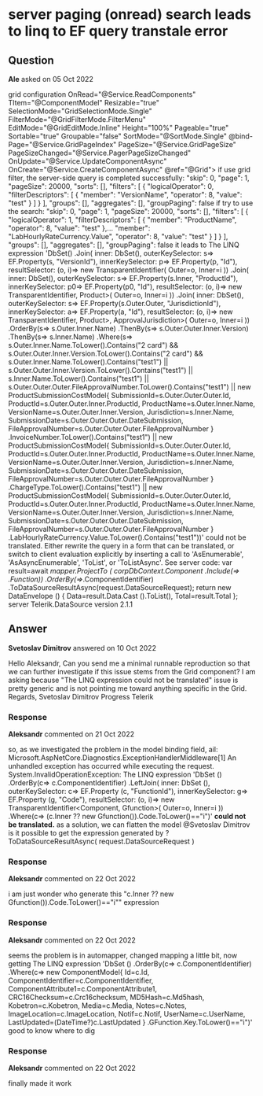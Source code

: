 # server paging (onread) search leads to linq to EF query transtale error

## Question

**Ale** asked on 05 Oct 2022

grid configuration OnRead="@Service.ReadComponents" TItem="@ComponentModel" Resizable="true" SelectionMode="GridSelectionMode.Single" FilterMode="@GridFilterMode.FilterMenu" EditMode="@GridEditMode.Inline" Height="100%" Pageable="true" Sortable="true" Groupable="false" SortMode="@SortMode.Single" @bind-Page="@Service.GridPageIndex" PageSize="@Service.GridPageSize" PageSizeChanged="@Service.PagerPageSizeChanged" OnUpdate="@Service.UpdateComponentAsync" OnCreate="@Service.CreateComponentAsync" @ref="@Grid"> if use grid filter, the server-side query is completed successfully: "skip": 0,
"page": 1,
"pageSize": 20000,
"sorts": [],
"filters": [
{
"logicalOperator": 0,
"filterDescriptors": [
{
"member": "VersionName",
"operator": 8,
"value": "test"
}
]
}
],
"groups": [],
"aggregates": [],
"groupPaging": false if try to use the search: "skip": 0,
"page": 1,
"pageSize": 20000,
"sorts": [],
"filters": [
{
"logicalOperator": 1,
"filterDescriptors": [
{
"member": "ProductName",
"operator": 8,
"value": "test"
},...
"member": "LabHourlyRateCurrency.Value",
"operator": 8,
"value": "test"
}
]
}
],
"groups": [],
"aggregates": [],
"groupPaging": false it leads to The LINQ expression 'DbSet() .Join( inner: DbSet(), outerKeySelector: s=> EF.Property(s, "VersionId"), innerKeySelector: p=> EF.Property(p, "Id"), resultSelector: (o, i)=> new TransparentIdentifier( Outer=o, Inner=i )) .Join( inner: DbSet(), outerKeySelector: s=> EF.Property(s.Inner, "ProductId"), innerKeySelector: p0=> EF.Property(p0, "Id"), resultSelector: (o, i)=> new TransparentIdentifier, Product>( Outer=o, Inner=i )) .Join( inner: DbSet(), outerKeySelector: s=> EF.Property(s.Outer.Outer, "JurisdictionId"), innerKeySelector: a=> EF.Property(a, "Id"), resultSelector: (o, i)=> new TransparentIdentifier, Product>, ApprovalJurisdiction>( Outer=o, Inner=i )) .OrderBy(s=> s.Outer.Inner.Name) .ThenBy(s=> s.Outer.Outer.Inner.Version) .ThenBy(s=> s.Inner.Name) .Where(s=> s.Outer.Inner.Name.ToLower().Contains("2 card") && s.Outer.Outer.Inner.Version.ToLower().Contains("2 card") && s.Outer.Inner.Name.ToLower().Contains("test1") || s.Outer.Outer.Inner.Version.ToLower().Contains("test1") || s.Inner.Name.ToLower().Contains("test1") || s.Outer.Outer.Outer.FileApprovalNumber.ToLower().Contains("test1") || new ProductSubmissionCostModel{ SubmissionId=s.Outer.Outer.Outer.Id, ProductId=s.Outer.Outer.Inner.ProductId, ProductName=s.Outer.Inner.Name, VersionName=s.Outer.Outer.Inner.Version, Jurisdiction=s.Inner.Name, SubmissionDate=s.Outer.Outer.Outer.DateSubmission, FileApprovalNumber=s.Outer.Outer.Outer.FileApprovalNumber } .InvoiceNumber.ToLower().Contains("test1") || new ProductSubmissionCostModel{ SubmissionId=s.Outer.Outer.Outer.Id, ProductId=s.Outer.Outer.Inner.ProductId, ProductName=s.Outer.Inner.Name, VersionName=s.Outer.Outer.Inner.Version, Jurisdiction=s.Inner.Name, SubmissionDate=s.Outer.Outer.Outer.DateSubmission, FileApprovalNumber=s.Outer.Outer.Outer.FileApprovalNumber } .ChargeType.ToLower().Contains("test1") || new ProductSubmissionCostModel{ SubmissionId=s.Outer.Outer.Outer.Id, ProductId=s.Outer.Outer.Inner.ProductId, ProductName=s.Outer.Inner.Name, VersionName=s.Outer.Outer.Inner.Version, Jurisdiction=s.Inner.Name, SubmissionDate=s.Outer.Outer.Outer.DateSubmission, FileApprovalNumber=s.Outer.Outer.Outer.FileApprovalNumber } .LabHourlyRateCurrency.Value.ToLower().Contains("test1"))' could not be translated. Either rewrite the query in a form that can be translated, or switch to client evaluation explicitly by inserting a call to 'AsEnumerable', 'AsAsyncEnumerable', 'ToList', or 'ToListAsync'. See server code: var result=await _mapper.ProjectTo <ComponentModel> (
_corpDbContext.Component
.Include(_=> _.Function))
.OrderBy(_=>_.ComponentIdentifier)
.ToDataSourceResultAsync(request.DataSourceRequest);
return new DataEnvelope <ComponentModel> ()
{
Data=result.Data.Cast <ComponentModel> ().ToList(),
Total=result.Total
}; server Telerik.DataSource version 2.1.1

## Answer

**Svetoslav Dimitrov** answered on 10 Oct 2022

Hello Aleksandr, Can you send me a minimal runnable reproduction so that we can further investigate if this issue stems from the Grid component? I am asking because "The LINQ expression could not be translated" issue is pretty generic and is not pointing me toward anything specific in the Grid. Regards, Svetoslav Dimitrov Progress Telerik

### Response

**Aleksandr** commented on 21 Oct 2022

so, as we investigated the problem in the model binding field, ail: Microsoft.AspNetCore.Diagnostics.ExceptionHandlerMiddleware[1]
An unhandled exception has occurred while executing the request.
System.InvalidOperationException: The LINQ expression 'DbSet <Component> ()
.OrderBy(c=> c.ComponentIdentifier)
.LeftJoin(
inner: DbSet <Gfunction> (),
outerKeySelector: c=> EF.Property <string> (c, "FunctionId"),
innerKeySelector: g=> EF.Property <string> (g, "Code"),
resultSelector: (o, i)=> new TransparentIdentifier<Component, Gfunction>(
Outer=o,
Inner=i
))
.Where(c=> (c.Inner ?? new Gfunction()).Code.ToLower()=="i")' **could not be translated.** as a solution, we can flatten the model @Svetoslav Dimitrov is it possible to get the expression generated by ? ToDataSourceResultAsync( request.DataSourceRequest )

### Response

**Aleksandr** commented on 22 Oct 2022

i am just wonder who generate this "c.Inner ?? new Gfunction()).Code.ToLower()=="i"" expression

### Response

**Aleksandr** commented on 22 Oct 2022

seems the problem is in automapper, changed mapping a little bit, now getting The LINQ expression 'DbSet <Component> ()
.OrderBy(c=> c.ComponentIdentifier)
.Where(c=> new ComponentModel{
Id=c.Id,
ComponentIdentifier=c.ComponentIdentifier,
ComponentAttribute1=c.ComponentAttribute1,
CRC16Checksum=c.Crc16checksum,
MD5Hash=c.Md5hash,
Kobetron=c.Kobetron,
Media=c.Media,
Notes=c.Notes,
ImageLocation=c.ImageLocation,
Notif=c.Notif,
UserName=c.UserName,
LastUpdated=(DateTime?)c.LastUpdated
}
.GFunction.Key.ToLower()=="i")' good to know where to dig

### Response

**Aleksandr** commented on 22 Oct 2022

finally made it work
